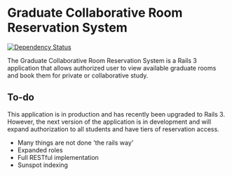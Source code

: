 # Graduate Collaborative Room Reservation System

[![Dependency Status](https://gemnasium.com/NYULibraries/room_reservation.png)](https://gemnasium.com/NYULibraries/room_reservation)

The Graduate Collaborative Room Reservation System is a Rails 3 application that allows authorized user to view available graduate rooms and book them for private or collaborative study.

## To-do

This application is in production and has recently been upgraded to Rails 3. However, the next version of the application is in development and will expand authorization to all students and have tiers of reservation access.

* Many things are not done 'the rails way'
* Expanded roles
* Full RESTful implementation
* Sunspot indexing